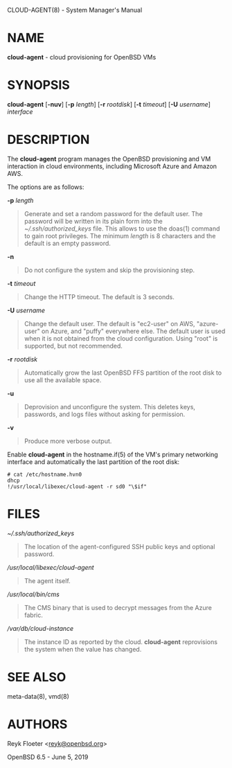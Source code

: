 CLOUD-AGENT(8) - System Manager's Manual

# NAME

**cloud-agent** - cloud provisioning for OpenBSD VMs

# SYNOPSIS

**cloud-agent**
\[**-nuv**]
\[**-p**&nbsp;*length*]
\[**-r**&nbsp;*rootdisk*]
\[**-t**&nbsp;*timeout*]
\[**-U**&nbsp;*username*]
*interface*

# DESCRIPTION

The
**cloud-agent**
program manages the OpenBSD provisioning and VM interaction in cloud
environments, including Microsoft Azure and Amazon AWS.

The options are as follows:

**-p** *length*

> Generate and set a random password for the default user.
> The password will be written in its plain form into the
> *~/.ssh/authorized\_keys*
> file.
> This allows to use the
> doas(1)
> command to gain root privileges.
> The minimum
> *length*
> is 8 characters and the default is an empty password.

**-n**

> Do not configure the system and skip the provisioning step.

**-t** *timeout*

> Change the HTTP timeout.
> The default is 3 seconds.

**-U** *username*

> Change the default user.
> The default is
> "ec2-user"
> on AWS,
> "azure-user"
> on Azure, and
> "puffy"
> everywhere else.
> The default user is used when it is not obtained from the cloud
> configuration.
> Using
> "root"
> is supported, but not recommended.

**-r** *rootdisk*

> Automatically grow the last
> OpenBSD
> FFS partition of the root disk to use all the available space.

**-u**

> Deprovision and unconfigure the system.
> This deletes keys, passwords, and logs files without asking for permission.

**-v**

> Produce more verbose output.

Enable
**cloud-agent**
in the
hostname.if(5)
of the VM's primary networking interface and automatically the last
partition of the root disk:

	# cat /etc/hostname.hvn0
	dhcp
	!/usr/local/libexec/cloud-agent -r sd0 "\$if"

# FILES

*~/.ssh/authorized\_keys*

> The location of the agent-configured SSH public keys and optional password.

*/usr/local/libexec/cloud-agent*

> The agent itself.

*/usr/local/bin/cms*

> The CMS binary that is used to decrypt messages from the Azure fabric.

*/var/db/cloud-instance*

> The instance ID as reported by the cloud.
> **cloud-agent**
> reprovisions the system when the value has changed.

# SEE ALSO

meta-data(8),
vmd(8)

# AUTHORS

Reyk Floeter &lt;[reyk@openbsd.org](mailto:reyk@openbsd.org)&gt;

OpenBSD 6.5 - June 5, 2019
